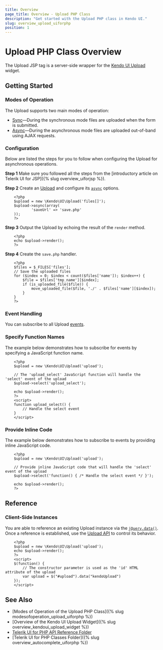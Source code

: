 ```yaml
---
title: Overview
page_title: Overview - Upload PHP Class
description: "Get started with the Upload PHP class in Kendo UI."
slug: overview_upload_uiforphp
position: 1
---
```


# Upload PHP Class Overview

The Upload JSP tag is a server-side wrapper for the [Kendo UI Upload](/api/javascript/ui/upload) widget.

## Getting Started

### Modes of Operation

The Upload supports two main modes of operation:

* [Sync](/php/widgets/upload/modes#sync)&mdash;During the synchronous mode files are uploaded when the form is submitted.
* [Async](/php/widgets/upload/modes#async)&mdash;During the asynchronous mode files are uploaded out-of-band using AJAX requests.

### Configuration

Below are listed the steps for you to follow when configuring the Upload for asynchronous operations.

**Step 1** Make sure you followed all the steps from the [introductory article on Telerik UI for JSP]({% slug overview_uiforjsp %}).

**Step 2** Create an [Upload](/api/php/Kendo/UI/Upload) and configure its [`async`](/api/php/Kendo/UI/Upload#async) options.



        <?php
        $upload = new \Kendo\UI\Upload('files[]');
        $upload->async(array(
                'saveUrl' => 'save.php'
        ));
        ?>

**Step 3** Output the Upload by echoing the result of the `render` method.



        <?php
        echo $upload->render();
        ?>

**Step 4** Create the `save.php` handler.



        <?php
        $files = $_FILES['files'];
        // Save the uploaded files
        for ($index = 0; $index < count($files['name']); $index++) {
            $file = $files['tmp_name'][$index];
            if (is_uploaded_file($file)) {
                move_uploaded_file($file, './' . $files['name'][$index]);
            }
        }
        ?>

<!--_-->
### Event Handling

You can subscribe to all Upload [events](/api/javascript/ui/upload#events).

### Specify Function Names

The example below demonstrates how to subscribe for events by specifying a JavaScript function name.




        <?php
        $upload = new \Kendo\UI\Upload('upload');

        // The 'upload_select' JavaScript function will handle the 'select' event of the upload
        $upload->select('upload_select');

        echo $upload->render();
        ?>
        <script>
        function upload_select() {
            // Handle the select event
        }
        </script>

### Provide Inline Code

The example below demonstrates how to subscribe to events by providing inline JavaScript code.



        <?php
        $upload = new \Kendo\UI\Upload('upload');

        // Provide inline JavaScript code that will handle the 'select' event of the upload
        $upload->select('function() { /* Handle the select event */ }');

        echo $upload->render();
        ?>

<!--*-->
## Reference

### Client-Side Instances

You are able to reference an existing Upload instance via the [`jQuery.data()`](https://api.jquery.com/jQuery.data/). Once a reference is established, use the [Upload API](/api/javascript/ui/upload#methods) to control its behavior.



        <?php
        $upload = new \Kendo\UI\Upload('upload');
        echo $upload->render();
        ?>
        <script>
        $(function() {
            // The constructor parameter is used as the 'id' HTML attribute of the upload
            var upload = $("#upload").data("kendoUpload")
        });
        </script>

## See Also

* [Modes of Operation of the Upload PHP Class]({% slug modesofoperation_upload_uiforphp %})
* [Overview of the Kendo UI Upload Widget]({% slug overview_kendoui_upload_widget %})
* [Telerik UI for PHP API Reference Folder](/api/php/Kendo/UI/AutoComplete)
* [Telerik UI for PHP Classes Folder]({% slug overview_autocomplete_uiforphp %})
